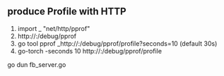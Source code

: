 ## produce Profile with HTTP
1. import _ "net/http/pprof"
2. http://<host>:<port>/debug/pprof
3. go tool pprof _http://<host>:<port>/debug/pprof/profile?seconds=10   (default 30s)
4. go-torch -seconds 10 http://<host>:<port>/debug/pprof/profile

go dun fb_server.go